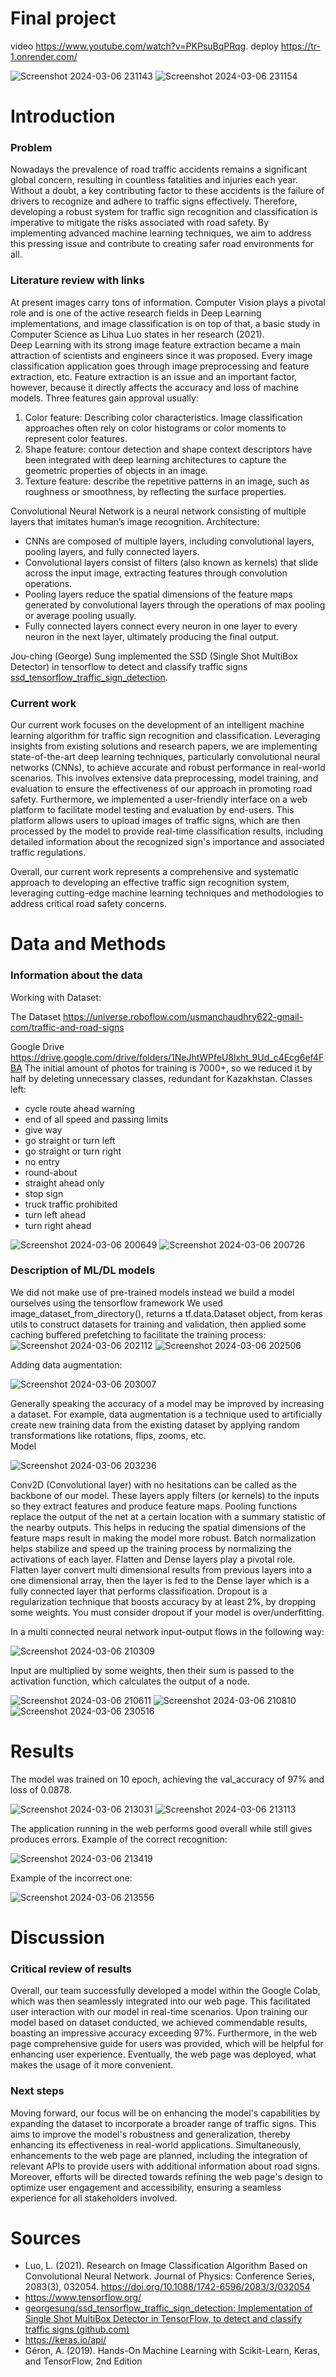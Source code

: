 # Final project
video https://www.youtube.com/watch?v=PKPsuBqPRqg. deploy https://tr-1.onrender.com/

![Screenshot 2024-03-06 231143](https://github.com/iliyaLL/traffic-sign-recognition/assets/111357743/75ba2273-7cee-4f0f-b56f-3f2d3ad069b3)
![Screenshot 2024-03-06 231154](https://github.com/iliyaLL/traffic-sign-recognition/assets/111357743/9d8ef96e-9492-460f-98ca-4b1b15fc6d1f)


# Introduction
### Problem

Nowadays the prevalence of road traffic accidents remains a significant global concern, resulting in countless fatalities and injuries each year. Without a doubt, a key contributing factor to these accidents is the failure of drivers to recognize and adhere to traffic signs effectively. Therefore, developing a robust system for traffic sign recognition and classification is imperative to mitigate the risks associated with road safety. By implementing advanced machine learning techniques, we aim to address this pressing issue and contribute to creating safer road environments for all.

### Literature review with links
At present images carry tons of information. Computer Vision plays a pivotal role and is one of the active research fields in Deep Learning implementations, and image classification is on top of that, a basic study in Computer Science as Lihua Luo states in her research (2021).  
Deep Learning with its strong image feature extraction became a main attraction of scientists and engineers since it was proposed. Every image classification application goes through image preprocessing and feature extraction, etc. Feature extraction is an issue and an important factor, however, because it directly affects the accuracy and loss of machine models. Three features gain approval usually:

1. Color feature: Describing color characteristics. Image classification approaches often rely on color histograms or color moments to represent color features.
2. Shape feature: contour detection and shape context descriptors have been integrated with deep learning architectures to capture the geometric properties of objects in an image.
3. Texture feature: describe the repetitive patterns in an image, such as roughness or smoothness, by reflecting the surface properties.

Convolutional Neural Network is a neural network consisting of multiple layers that imitates human’s image recognition. Architecture:

- CNNs are composed of multiple layers, including convolutional layers, pooling layers, and fully connected layers.
- Convolutional layers consist of filters (also known as kernels) that slide across the input image, extracting features through convolution operations.
- Pooling layers reduce the spatial dimensions of the feature maps generated by convolutional layers through the operations of max pooling or average pooling usually.
- Fully connected layers connect every neuron in one layer to every neuron in the next layer, ultimately producing the final output.

Jou-ching (George) Sung implemented the SSD (Single Shot MultiBox Detector) in tensorflow to detect and classify traffic signs [ssd_tensorflow_traffic_sign_detection](https://github.com/georgesung/ssd_tensorflow_traffic_sign_detection/tree/master).

### Current work
Our current work focuses on the development of an intelligent machine learning algorithm for traffic sign recognition and classification. Leveraging insights from existing solutions and research papers, we are implementing state-of-the-art deep learning techniques, particularly convolutional neural networks (CNNs), to achieve accurate and robust performance in real-world scenarios. This involves extensive data preprocessing, model training, and evaluation to ensure the effectiveness of our approach in promoting road safety. Furthermore, we implemented a user-friendly interface on a web platform to facilitate model testing and evaluation by end-users. This platform allows users to upload images of traffic signs, which are then processed by the model to provide real-time classification results, including detailed information about the recognized sign's importance and associated traffic regulations.

Overall, our current work represents a comprehensive and systematic approach to developing an effective traffic sign recognition system, leveraging cutting-edge machine learning techniques and methodologies to address critical road safety concerns.

# Data and Methods

### Information about the data

Working with Dataset:

The Dataset https://universe.roboflow.com/usmanchaudhry622-gmail-com/traffic-and-road-signs

Google Drive https://drive.google.com/drive/folders/1NeJhtWPfeU8lxht_9Ud_c4Ecg6ef4FBA
The initial amount of photos for training is 7000+, so we reduced it by half by deleting unnecessary classes, redundant for Kazakhstan. Classes left:
- cycle route ahead warning
- end of all speed and passing limits
- give way
- go straight or turn left
- go straight or turn right
- no entry
- round-about
- straight ahead only
- stop sign
- truck traffic prohibited
- turn left ahead
- turn right ahead

![Screenshot 2024-03-06 200649](https://github.com/iliyaLL/traffic-sign-recognition/assets/111357743/8afae8a0-54d1-4273-8ae2-c981bd2feb2c)
![Screenshot 2024-03-06 200726](https://github.com/iliyaLL/traffic-sign-recognition/assets/111357743/8e058412-fc24-4b1e-86e5-81eac57e46e8)

### Description of ML/DL models
We did not make use of pre-trained models instead we build a model ourselves using the tensorflow framework
We used image_dataset_from_directory(), returns a tf.data.Dataset object, from keras utils to construct datasets for training and validation, then applied some caching buffered prefetching to facilitate the training process:
![Screenshot 2024-03-06 202112](https://github.com/iliyaLL/traffic-sign-recognition/assets/111357743/b3f6e33d-c6be-4882-b4f1-970ed5275fac)
![Screenshot 2024-03-06 202506](https://github.com/iliyaLL/traffic-sign-recognition/assets/111357743/171da0fe-845c-4bcb-84b0-97cbdb9888a5)

Adding data augmentation:

![Screenshot 2024-03-06 203007](https://github.com/iliyaLL/traffic-sign-recognition/assets/111357743/b3a462da-feba-4cd0-9d6d-4350a6ffcc33)

Generally speaking the accuracy of a model may be improved by increasing a dataset. For example, data augmentation is a technique used to artificially create new training data from the existing dataset by applying random transformations like rotations, flips, zooms, etc.  
Model

![Screenshot 2024-03-06 203236](https://github.com/iliyaLL/traffic-sign-recognition/assets/111357743/75667a58-5682-43dd-a62d-7dbe5042e9d5)

Conv2D (Convolutional layer) with no hesitations can be called as the backbone of our model. These layers apply filters (or kernels) to the inputs so they extract features and produce feature maps.
Pooling functions replace the output of the net at a certain location with a summary statistic of the nearby outputs. This helps in reducing the spatial dimensions of the feature maps result in making the model more robust.
Batch normalization helps stabilize and speed up the training process by normalizing the activations of each layer.
Flatten and Dense layers play a pivotal role. Flatten layer convert multi dimensional results from previous layers into a one dimensional array, then the layer is fed to the Dense layer which is a fully connected layer that performs classification.
Dropout is a regularization technique that boosts accuracy by at least 2%, by dropping some weights. You must consider dropout if your model is over/underfitting.

In a multi connected neural network input-output flows in the following way:

![Screenshot 2024-03-06 210309](https://github.com/iliyaLL/traffic-sign-recognition/assets/111357743/da7e0daa-9a86-4a2a-a064-b7378186481b)

Input are multiplied by some weights, then their sum is passed to the activation function, which calculates the output of a node.

![Screenshot 2024-03-06 210611](https://github.com/iliyaLL/traffic-sign-recognition/assets/111357743/b0a0f945-8d42-49a0-8923-2b1dd2c919a0)
![Screenshot 2024-03-06 210810](https://github.com/iliyaLL/traffic-sign-recognition/assets/111357743/242abca2-edce-46fd-aff0-92aa7de675c0)
![Screenshot 2024-03-06 230516](https://github.com/iliyaLL/traffic-sign-recognition/assets/111357743/58c3ab97-5bf0-48a4-88dc-de53849e9986)

# Results
The model was trained on 10 epoch, achieving the val_accuracy of 97% and loss of
0.0878.

![Screenshot 2024-03-06 213031](https://github.com/iliyaLL/traffic-sign-recognition/assets/111357743/80ff3b98-070f-43bc-b4d6-9f6714649106)
![Screenshot 2024-03-06 213113](https://github.com/iliyaLL/traffic-sign-recognition/assets/111357743/2ea9439e-4e8d-4cd2-b9c0-b16193498008)

The application running in the web performs good overall while still gives produces
errors.
Example of the correct recognition:

![Screenshot 2024-03-06 213419](https://github.com/iliyaLL/traffic-sign-recognition/assets/111357743/f5d5a68a-37ac-45cd-bbc9-70c5a348ad0a)

Example of the incorrect one:

![Screenshot 2024-03-06 213556](https://github.com/iliyaLL/traffic-sign-recognition/assets/111357743/624b08b1-7eaa-49b2-8695-ee075ab39165)

# Discussion

### Critical review of results

Overall, our team successfully developed a model within the Google Colab, which was then seamlessly integrated into our web page. This facilitated user interaction with our model in real-time scenarios. Upon training our model based on dataset conducted, we achieved commendable results, boasting an impressive accuracy exceeding 97%. Furthermore, in the web page comprehensive guide for users was provided, which will be helpful for enhancing user experience. Eventually, the web page was deployed, what makes the usage of it more convenient.

### Next steps

Moving forward, our focus will be on enhancing the model's capabilities by expanding the dataset to incorporate a broader range of traffic signs. This aims to improve the model's robustness and generalization, thereby enhancing its effectiveness in real-world applications. Simultaneously, enhancements to the web page are planned, including the integration of relevant APIs to provide users with additional information about road signs. Moreover, efforts will be directed towards refining the web page's design to optimize user engagement and accessibility, ensuring a seamless experience for all stakeholders involved.

# Sources

- Luo, L. (2021). Research on Image Classification Algorithm Based on Convolutional Neural Network. Journal of Physics: Conference Series, 2083(3), 032054. https://doi.org/10.1088/1742-6596/2083/3/032054
- https://www.tensorflow.org/
- [georgesung/ssd_tensorflow_traffic_sign_detection: Implementation of Single Shot MultiBox Detector in TensorFlow, to detect and classify traffic signs (github.com)](https://github.com/georgesung/ssd_tensorflow_traffic_sign_detection/tree/master)
- https://keras.io/api/
- Géron, A. (2019). Hands-On Machine Learning with Scikit-Learn, Keras, and
  TensorFlow, 2nd Edition
